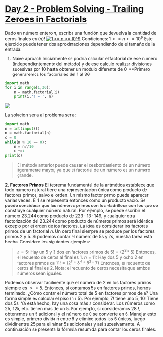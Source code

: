 # [Day 2 - Problem Solving - Trailing Zeroes in Factorials](https://online.codingblocks.com/app/player/92078/content/80922/7748)
Dado un número entero $n$, escriba una función que devuelva la cantidad  de ceros finales en $(n)!$
<a href="https://www.codecogs.com/eqnedit.php?latex=1&space;<=&space;n&space;<=&space;10^9" target="_blank"><img src="https://latex.codecogs.com/gif.latex?1&space;<=&space;n&space;<=&space;10^9" title="1 <= n <= 10^9" /></a>
Condiciones:   $1 <= n <= 10^9$
Este ejercicio puede tener dos aproximaciones dependiendo de el tamaño de la entrada: 

 1. Naive aproach
Inicialmente se podría calcular el factorial de ese numero (independientemente del método) y de ese calculo realizar divisiones sucesivas por 10 hasta obtener un modulo diferente de $0$.
**Primero generaremos los factoriales del 1 al 36
```python
import math
for i in range(1,36):
    n = math.factorial(i)
    print(i,'! = ', n)

```
![](https://i.imgur.com/237or29.png)

La solucion seria al problema seria:
```python
import math
n = int(input())
n = math.factorial(n)
c = 0
while(n % 10 == 0):
    n = n//10
    c +=1
print(c)
```
> El método anterior puede causar el desbordamiento de un número
> ligeramente mayor, ya que el factorial de un número es un número
> grande.

 **2. [Factores Primos](http://en.wikipedia.org/wiki/Prime_factor)**
 El  [teorema fundamental de la aritmética](https://es.wikipedia.org/wiki/Teorema_fundamental_de_la_aritm%C3%A9tica "Teorema fundamental de la aritmética")  establece que todo número natural tiene una representación única como producto de factores primos, salvo el orden. Un mismo factor primo puede aparecer varias veces. El 1 se representa entonces como un producto vacío.
Se puede considerar que los números primos son los «ladrillos» con los que se construye cualquier número natural. Por ejemplo, se puede escribir el número $23.244$ como producto de $223·13·149$, y cualquier otra factorización del $23.244$ como producto de números primos será idéntica excepto por el orden de los factores.
 La idea es considerar los factores primos de un factorial $n$. Un cero final siempre se produce por los factores primos 2 y 5. Si podemos contar el número de 5s y 2s, nuestra tarea está hecha. Considere los siguientes ejemplos:
> $n = 5$: Hay un 5 y 3 dos en factores primos de $5!= (2^3 * 5)$ Entonces, el recuento de ceros al final es 1.
> $n = 11$: Hay dos 5 y ocho 2 en factores primos de $11! = (2^8 * 3^4 * 5^2 * 7)$ Entonces, el recuento de ceros al final es 2.
Nota: el recuento de ceros necesita que ambos números sean iguales.

Podemos observar fácilmente que el número de 2 en los factores primos siempre es $>=  5$. Entonces, si contamos 5s en factores primos, hemos terminado. ¿Cómo contar el número total de 5 en factores primos de n? Una forma simple es calcular el piso (n / 5). Por ejemplo, 7! tiene uno 5, 10! Tiene dos 5s. Ya está hecho, hay una cosa más a considerar. Los números como 25, 125, etc. tienen más de un 5. Por ejemplo, si consideramos 28 !, obtenemos un 5 adicional y el número de 0 se convierte en 6. Manejar esto es simple, primero divida n entre 5 y elimine todos los 5 únicos, luego dividir entre 25 para eliminar 5s adicionales y así sucesivamente. A continuación se presenta la fórmula resumida para contar los ceros finales.

<!--stackedit_data:
eyJoaXN0b3J5IjpbMTg1Njc5MzM3NywtOTU5NjI4Mjk4LDEwMj
UwMDk3NjQsLTE2NzgxNzUyNjAsNjYyNTMyNjAwXX0=
-->